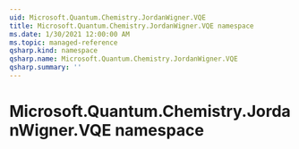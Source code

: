```yaml
---
uid: Microsoft.Quantum.Chemistry.JordanWigner.VQE
title: Microsoft.Quantum.Chemistry.JordanWigner.VQE namespace
ms.date: 1/30/2021 12:00:00 AM
ms.topic: managed-reference
qsharp.kind: namespace
qsharp.name: Microsoft.Quantum.Chemistry.JordanWigner.VQE
qsharp.summary: ''
---
```


# Microsoft.Quantum.Chemistry.JordanWigner.VQE namespace



